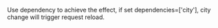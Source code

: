 Use dependency to achieve the effect, if set dependencies=['city'], city change will trigger request reload.
